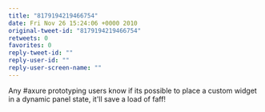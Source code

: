 ```yaml
---
title: "8179194219466754"
date: Fri Nov 26 15:24:06 +0000 2010
original-tweet-id: "8179194219466754"
retweets: 0
favorites: 0
reply-tweet-id: ""
reply-user-id: ""
reply-user-screen-name: ""
---
```

Any #axure prototyping users know if its possible to place a custom widget in a dynamic panel state, it'll save a load of faff!
